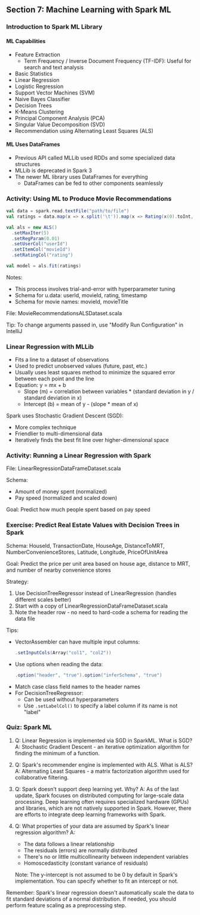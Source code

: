 ## Section 7: Machine Learning with Spark ML

### Introduction to Spark ML Library

#### ML Capabilities

- Feature Extraction
  - Term Frequency / Inverse Document Frequency (TF-IDF): Useful for search and text analysis
- Basic Statistics
- Linear Regression
- Logistic Regression
- Support Vector Machines (SVM)
- Naive Bayes Classifier
- Decision Trees
- K-Means Clustering
- Principal Component Analysis (PCA)
- Singular Value Decomposition (SVD)
- Recommendation using Alternating Least Squares (ALS)

#### ML Uses DataFrames

- Previous API called MLLib used RDDs and some specialized data structures
- MLLib is deprecated in Spark 3
- The newer ML library uses DataFrames for everything
  - DataFrames can be fed to other components seamlessly

### Activity: Using ML to Produce Movie Recommendations

```scala
val data = spark.read.textFile("path/to/file")
val ratings = data.map(x => x.split('\t')).map(x => Rating(x(0).toInt, x(1).toInt, x(2).toDouble))

val als = new ALS()
  .setMaxIter(5)
  .setRegParam(0.01)
  .setUserCol("userId")
  .setItemCol("movieId")
  .setRatingCol("rating")

val model = als.fit(ratings)
```

Notes:
- This process involves trial-and-error with hyperparameter tuning
- Schema for u.data: userId, movieId, rating, timestamp
- Schema for movie names: movieId, movieTitle

File: MovieRecommendationsALSDataset.scala

Tip: To change arguments passed in, use "Modify Run Configuration" in IntelliJ

### Linear Regression with MLLib

- Fits a line to a dataset of observations
- Used to predict unobserved values (future, past, etc.)
- Usually uses least squares method to minimize the squared error between each point and the line
- Equation: y = mx + b
  - Slope (m) = correlation between variables * (standard deviation in y / standard deviation in x)
  - Intercept (b) = mean of y - (slope * mean of x)

Spark uses Stochastic Gradient Descent (SGD):
- More complex technique
- Friendlier to multi-dimensional data
- Iteratively finds the best fit line over higher-dimensional space

### Activity: Running a Linear Regression with Spark

File: LinearRegressionDataFrameDataset.scala

Schema:
- Amount of money spent (normalized)
- Pay speed (normalized and scaled down)

Goal: Predict how much people spent based on pay speed

### Exercise: Predict Real Estate Values with Decision Trees in Spark

Schema: HouseId, TransactionDate, HouseAge, DistanceToMRT, NumberConvenienceStores, Latitude, Longitude, PriceOfUnitArea

Goal: Predict the price per unit area based on house age, distance to MRT, and number of nearby convenience stores

Strategy:
1. Use DecisionTreeRegressor instead of LinearRegression (handles different scales better)
2. Start with a copy of LinearRegressionDataFrameDataset.scala
3. Note the header row - no need to hard-code a schema for reading the data file

Tips:
- VectorAssembler can have multiple input columns: 
  ```scala
  .setInputCols(Array("col1", "col2"))
  ```
- Use options when reading the data:
  ```scala
  .option("header", "true").option("inferSchema", "true")
  ```
- Match case class field names to the header names
- For DecisionTreeRegressor:
  - Can be used without hyperparameters
  - Use `.setLabelCol()` to specify a label column if its name is not "label"

### Quiz: Spark ML

1. Q: Linear Regression is implemented via SGD in SparkML. What is SGD?
   A: Stochastic Gradient Descent - an iterative optimization algorithm for finding the minimum of a function.

2. Q: Spark's recommender engine is implemented with ALS. What is ALS?
   A: Alternating Least Squares - a matrix factorization algorithm used for collaborative filtering.

3. Q: Spark doesn't support deep learning yet. Why?
   A: As of the last update, Spark focuses on distributed computing for large-scale data processing. Deep learning often requires specialized hardware (GPUs) and libraries, which are not natively supported in Spark. However, there are efforts to integrate deep learning frameworks with Spark.

4. Q: What properties of your data are assumed by Spark's linear regression algorithm?
   A: 
   - The data follows a linear relationship
   - The residuals (errors) are normally distributed
   - There's no or little multicollinearity between independent variables
   - Homoscedasticity (constant variance of residuals)

   Note: The y-intercept is not assumed to be 0 by default in Spark's implementation. You can specify whether to fit an intercept or not.

Remember: Spark's linear regression doesn't automatically scale the data to fit standard deviations of a normal distribution. If needed, you should perform feature scaling as a preprocessing step.


